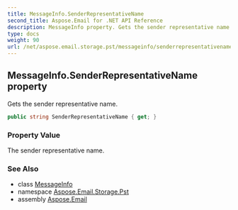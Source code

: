 ```yaml
---
title: MessageInfo.SenderRepresentativeName
second_title: Aspose.Email for .NET API Reference
description: MessageInfo property. Gets the sender representative name
type: docs
weight: 90
url: /net/aspose.email.storage.pst/messageinfo/senderrepresentativename/
---
```

## MessageInfo.SenderRepresentativeName property

Gets the sender representative name.

```csharp
public string SenderRepresentativeName { get; }
```

### Property Value

The sender representative name.

### See Also

* class [MessageInfo](../)
* namespace [Aspose.Email.Storage.Pst](../../messageinfo/)
* assembly [Aspose.Email](../../../)


